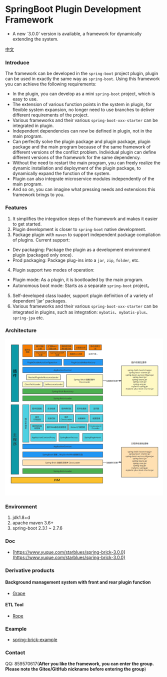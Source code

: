 # SpringBoot Plugin Development Framework

- A new `3.0.0' version is available, a framework for dynamically extending the system.

[中文](https://gitee.com/starblues/springboot-plugin-framework-parent)

### Introduce
The framework can be developed in the `spring-boot` project plugin, plugin can be used in exactly the same way as `spring-boot`. Using this framework you can achieve the following requirements:

- In the plugin, you can develop as a mini `spring-boot` project, which is easy to use.
- The extension of various function points in the system in plugin, for flexible system expansion, no longer need to use branches to deliver different requirements of the project.
- Various frameworks and their various `spring-boot-xxx-starter` can be integrated in plugin.
- Independent dependencies can now be defined in plugin, not in the main program.
- Can perfectly solve the plugin package and plugin package, plugin package and the main program because of the same framework of different versions of the conflict problem. Individual plugin can define different versions of the framework for the same dependency.
- Without the need to restart the main program, you can freely realize the dynamic installation and deployment of the plugin package, to dynamically expand the function of the system.
- Plugin can also integrate microservice modules independently of the main program.
- And so on, you can imagine what pressing needs and extensions this framework brings to you.
### Features
1. It simplifies the integration steps of the framework and makes it easier to get started.
2. Plugin development is closer to `spring-boot` native development.
3. Package plugin with `maven` to support independent package compilation of plugins. Current support:
- Dev packaging: Package the plugin as a development environment plugin (packaged only once).
- Prod packaging: Package plug-ins into a `jar`, `zip`, `folder`, etc.
4. Plugin support two modes of operation: 
- Plugin mode: As a plugin, it is bootloaded by the main program.
- Autonomous boot mode: Starts as a separate `spring-boot` project。
5. Self-developed class loader, support plugin definition of a variety of dependent 'jar' packages.
6. Various frameworks and their various `spring-boot-xxx-starter` can be integrated in plugins, such as integration: `mybatis`、`mybatis-plus`、`spring-jpa` etc.

### Architecture
![architecture.png](img%2Farchitecture.png)

### Environment
1. jdk1.8+d
2. apache maven 3.6+
3. spring-boot 2.3.1 ~ 2.7.6

### Doc

- [https://www.yuque.com/starblues/spring-brick-3.0.0](https://www.yuque.com/starblues/spring-brick-3.0.0)

### Derivative products
#### Background management system with front and rear plugin function
- [Grape](https://gitee.com/starblues/grape)
#### ETL Tool
- [Rope](https://gitee.com/starblues/rope)

### Example
- [spring-brick-example](https://gitee.com/starblues/springboot-plugin-framework-example)

### Contact
QQ: 859570617(**After you like the framework, you can enter the group. Please note the Gitee/GitHub nickname before entering the group**)


